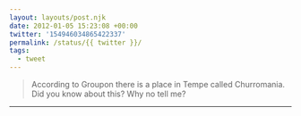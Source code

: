 ```yaml
---
layout: layouts/post.njk
date: 2012-01-05 15:23:08 +00:00
twitter: '154946034865422337'
permalink: /status/{{ twitter }}/
tags: 
  - tweet
---
```


> According to Groupon there is a place in Tempe called Churromania. Did you know about this? Why no tell me?

---
